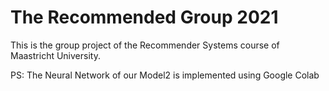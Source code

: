 # The Recommended Group 2021
This is the group project of the Recommender Systems course of Maastricht University.

PS: The Neural Network of our Model2 is implemented using Google Colab
